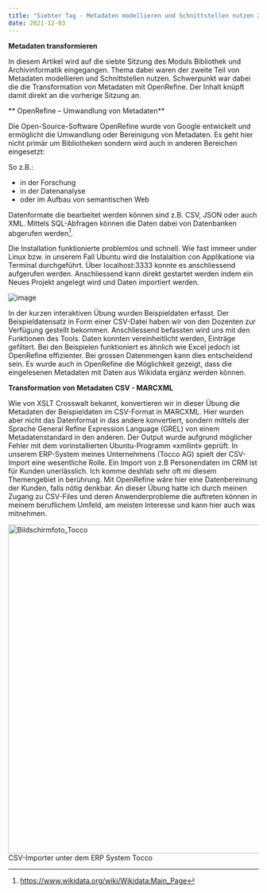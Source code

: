 ```yaml
---
title: "Siebter Tag - Metadaten modellieren und Schnittstellen nutzen 2/2"
date: 2021-12-03
---
```


**Metadaten transformieren**

In diesem Artikel wird auf die siebte Sitzung des Moduls Bibliothek und Archivinformatik eingegangen. Thema dabei waren der zweite Teil von Metadaten modellieren und Schnittstellen nutzen. Schwerpunkt war dabei die die Transformation von Metadaten mit OpenRefine. Der Inhalt knüpft damit direkt an die vorherige Sitzung an. 

** OpenRefine – Umwandlung von Metadaten**

Die Open-Source-Software OpenRefine wurde von Google entwickelt und ermöglicht die Umwandlung oder Bereinigung von Metadaten. Es geht hier nicht primär um Bibliotheken sondern wird auch in anderen Bereichen eingesetzt:

So z.B.:

- in der Forschung
- in der Datenanalyse
- oder im Aufbau von semantischen Web

Datenformate die bearbeitet werden können sind z.B. CSV, JSON oder auch XML. Mittels SQL-Abfragen können die Daten dabei von Datenbanken abgerufen werden[^1]. 

Die Installation funktionierte problemlos und schnell. Wie fast immeer under Linux bzw. in unserem Fall Ubuntu wird die Instalaltion con Applikatione via Terminal durchgeführt. Über localhost:3333 konnte es anschliessend aufgerufen werden. Anschliessend kann direkt gestartet werden indem ein Neues Projekt angelegt wird und Daten importiert werden. 

![image](https://user-images.githubusercontent.com/71718724/150866666-ccf9007e-906b-495a-bdef-a8feea88950d.png)

In der kurzen interaktiven Übung wurden Beispieldaten erfasst. Der Beispieldatensatz in Form einer CSV-Datei haben wir von den Dozenten zur Verfügung gestellt bekommen. Anschliessend befassten wird uns mit den Funktionen des Tools. Daten konnten vereinheitlicht werden, Einträge gefiltert. Bei den Beispielen funktioniert es ähnlich wie Excel jedoch ist OpenRefine effizienter. Bei grossen Datenmengen kann dies entscheidend sein. Es wurde auch in OpenRefine die Möglichkeit gezeigt, dass die eingelesenen Metadaten mit Daten aus Wikidata ergänz werden können. 


**Transformation von Metadaten CSV - MARCXML**

Wie von XSLT Crosswalt bekannt, konvertieren wir in dieser Übung die Metadaten der Beispieldaten im CSV-Format in MARCXML. Hier wurden aber nicht das Datenformat in das andere konvertiert, sondern mittels der Sprache General Refine Expression Language (GREL) von einem Metadatenstandard in den anderen. Der Output wurde aufgrund möglicher Fehler mit dem vorinstallierten Ubuntu-Programm «xmllint» geprüft. In unserem ERP-System meines Unternehmens (Tocco AG) spielt der CSV-Import eine wesentliche Rolle. Ein Import von z.B Personendaten im CRM ist für Kunden unerlässlich. Ich komme deshlab sehr oft mi diesem Themengebiet in berührung. Mit OpenRefine wäre hier eine Datenbereinung der Kunden, falls nötig denkbar. An dieser Übung hatte ich durch meinen Zugang zu CSV-Files  und deren Anwenderprobleme die auftreten können in meinem beruflichem Umfeld, am meisten Interesse und kann hier auch was mitnehmen. 

<img width="660" alt="Bildschirmfoto_Tocco" src="https://user-images.githubusercontent.com/71718724/150869727-57f86557-58ea-4e5e-b34f-fc070d82e6c9.png">
CSV-Importer unter dem ERP System Tocco


[^1]: https://www.wikidata.org/wiki/Wikidata:Main_Page
